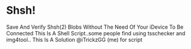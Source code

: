 # Shsh!
Save And Verify Shsh(2) Blobs
Without The Need Of Your iDevice To Be Connected
This Is A Shell Script..some people find using tsschecker and img4tool..
This Is A Solution
@iTrickzGG (me) for script
